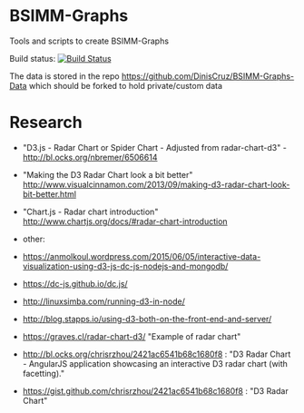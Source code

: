 # BSIMM-Graphs
Tools and scripts to create BSIMM-Graphs

Build status: [![Build Status](https://travis-ci.org/DinisCruz/BSIMM-Graphs.svg?branch=master)](https://travis-ci.org/DinisCruz/BSIMM-Graphs)

The data is stored in the repo https://github.com/DinisCruz/BSIMM-Graphs-Data which should be forked to hold private/custom data

# Research

 - "D3.js - Radar Chart or Spider Chart - Adjusted from radar-chart-d3" - http://bl.ocks.org/nbremer/6506614
 - "Making the D3 Radar Chart look a bit better" http://www.visualcinnamon.com/2013/09/making-d3-radar-chart-look-bit-better.html
 - "Chart.js - Radar chart introduction" http://www.chartjs.org/docs/#radar-chart-introduction

 - other:
  - https://anmolkoul.wordpress.com/2015/06/05/interactive-data-visualization-using-d3-js-dc-js-nodejs-and-mongodb/
  - https://dc-js.github.io/dc.js/
  - http://linuxsimba.com/running-d3-in-node/
  - http://blog.stapps.io/using-d3-both-on-the-front-end-and-server/
  - https://graves.cl/radar-chart-d3/ "Example of radar chart"
  - http://bl.ocks.org/chrisrzhou/2421ac6541b68c1680f8 : "D3 Radar Chart - AngularJS application showcasing an interactive D3 radar chart (with facetting)."
  - https://gist.github.com/chrisrzhou/2421ac6541b68c1680f8 : "D3 Radar Chart"